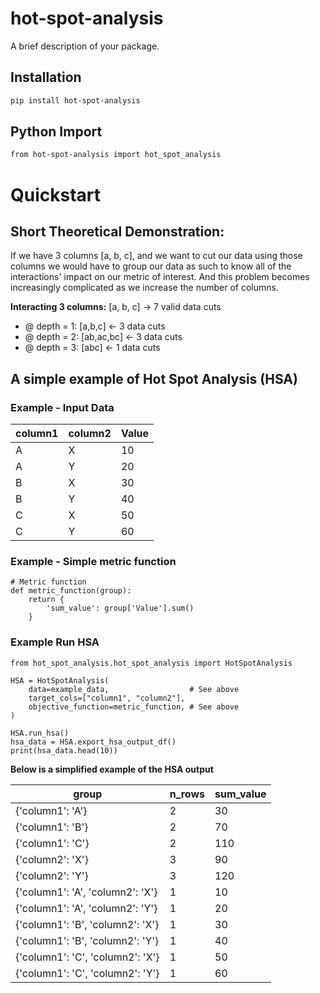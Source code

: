 # hot-spot-analysis

A brief description of your package.

## Installation

```sh
pip install hot-spot-analysis
```

## Python Import
```sh
from hot-spot-analysis import hot_spot_analysis
```

# Quickstart 

## Short Theoretical Demonstration:
If we have 3 columns [a, b, c], and we want to cut our data using those columns we would have to group our data as such to know all of the interactions' impact on our metric of interest. And this problem becomes increasingly complicated as we increase the number of columns. 

**Interacting 3 columns:**
[a, b, c] -> 7 valid data cuts
  - @ depth = 1: [a,b,c] <- 3 data cuts
  - @ depth = 2: [ab,ac,bc] <- 3 data cuts
  - @ depth = 3: [abc] <- 1 data cuts

## A simple example of Hot Spot Analysis (HSA)

### Example - Input Data
| column1 | column2 | Value |
| ------- | ------- | ----- |
| A       | X       | 10    |
| A       | Y       | 20    |
| B       | X       | 30    |
| B       | Y       | 40    |
| C       | X       | 50    |
| C       | Y       | 60    |

### Example - Simple metric function
```
# Metric function
def metric_function(group):
    return {
        'sum_value': group['Value'].sum()
    }
```

### Example Run HSA
```
from hot_spot_analysis.hot_spot_analysis import HotSpotAnalysis

HSA = HotSpotAnalysis(
    data=example_data,                  # See above
    target_cols=["column1", "column2"], 
    objective_function=metric_function, # See above
)

HSA.run_hsa()
hsa_data = HSA.export_hsa_output_df()
print(hsa_data.head(10))
```

**Below is a simplified example of the HSA output**

| group                            | n_rows | sum_value |
| -------------------------------- | ------ | --------- |
| {'column1': 'A'}                 | 2      | 30        |
| {'column1': 'B'}                 | 2      | 70        |
| {'column1': 'C'}                 | 2      | 110       |
| {'column2': 'X'}                 | 3      | 90        |
| {'column2': 'Y'}                 | 3      | 120       |
| {'column1': 'A', 'column2': 'X'} | 1      | 10        |
| {'column1': 'A', 'column2': 'Y'} | 1      | 20        |
| {'column1': 'B', 'column2': 'X'} | 1      | 30        |
| {'column1': 'B', 'column2': 'Y'} | 1      | 40        |
| {'column1': 'C', 'column2': 'X'} | 1      | 50        |
| {'column1': 'C', 'column2': 'Y'} | 1      | 60        |